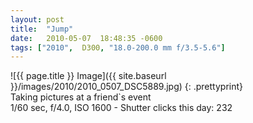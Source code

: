 ```yaml
---
layout: post
title:  "Jump"
date:   2010-05-07  18:48:35 -0600
tags: ["2010",  D300, "18.0-200.0 mm f/3.5-5.6"]
---
```

![{{ page.title }} Image]({{ site.baseurl }}/images/2010/2010_0507_DSC5889.jpg)
{: .prettyprint}  
Taking pictures at a friend`s event  
1/60 sec, f/4.0, ISO 1600 - Shutter clicks this day: 232